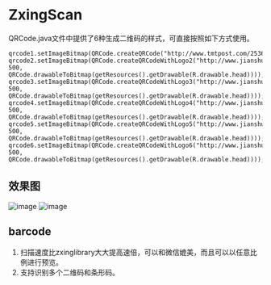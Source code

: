 # ZxingScan
QRCode.java文件中提供了6种生成二维码的样式，可直接按照如下方式使用。
```
qrcode1.setImageBitmap(QRCode.createQRCode("http://www.tmtpost.com/2536837.html"));
qrcode2.setImageBitmap(QRCode.createQRCodeWithLogo2("http://www.jianshu.com/users/4a4eb4feee62/latest_articles", 500, QRCode.drawableToBitmap(getResources().getDrawable(R.drawable.head))));
qrcode3.setImageBitmap(QRCode.createQRCodeWithLogo3("http://www.jianshu.com/users/4a4eb4feee62/latest_articles", 500, QRCode.drawableToBitmap(getResources().getDrawable(R.drawable.head))));
qrcode4.setImageBitmap(QRCode.createQRCodeWithLogo4("http://www.jianshu.com/users/4a4eb4feee62/latest_articles", 500, QRCode.drawableToBitmap(getResources().getDrawable(R.drawable.head))));
qrcode5.setImageBitmap(QRCode.createQRCodeWithLogo5("http://www.jianshu.com/users/4a4eb4feee62/latest_articles", 500, QRCode.drawableToBitmap(getResources().getDrawable(R.drawable.head))));
qrcode6.setImageBitmap(QRCode.createQRCodeWithLogo6("http://www.jianshu.com/users/4a4eb4feee62/latest_articles", 500, QRCode.drawableToBitmap(getResources().getDrawable(R.drawable.head))));
```
## 效果图
![image](https://raw.githubusercontent.com/DyncKathline/IJKPlayer-android/master/screenshot/GIF1.gif)
![image](https://raw.githubusercontent.com/DyncKathline/IJKPlayer-android/master/screenshot/GIF2.gif)
## barcode
1. 扫描速度比zxinglibrary大大提高速倍，可以和微信媲美，而且可以以任意比例进行预览。
2. 支持识别多个二维码和条形码。
